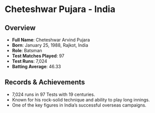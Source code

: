 # Cheteshwar Pujara - India

## Overview
- **Full Name**: Cheteshwar Arvind Pujara
- **Born**: January 25, 1988, Rajkot, India
- **Role**: Batsman
- **Test Matches Played**: 97
- **Test Runs**: 7,024
- **Batting Average**: 46.33

## Records & Achievements
- 7,024 runs in 97 Tests with 19 centuries.
- Known for his rock-solid technique and ability to play long innings.
- One of the key figures in India’s successful overseas campaigns.
